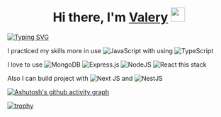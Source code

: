 <h1 align="center">Hi there, I'm <a href="https://next-portfolio-4xu2.vercel.app" target="_blank">Valery</a> 
<img src="https://github.com/blackcater/blackcater/raw/main/images/Hi.gif" height="32"/></h1>
<a href="https://git.io/typing-svg"><img src="https://readme-typing-svg.herokuapp.com?font=Fira+Code&pause=1000&center=true&vCenter=true&width=435&lines=I'm+a+fylly+web+developer" alt="Typing SVG" /></a>

I practiced my skills more in use ![JavaScript](https://img.shields.io/badge/javascript-%23323330.svg?style=for-the-badge&logo=javascript&logoColor=%23F7DF1E) with using ![TypeScript](https://img.shields.io/badge/typescript-%23007ACC.svg?style=for-the-badge&logo=typescript&logoColor=white)

I love to use ![MongoDB](https://img.shields.io/badge/MongoDB-%234ea94b.svg?style=for-the-badge&logo=mongodb&logoColor=white) ![Express.js](https://img.shields.io/badge/express.js-%23404d59.svg?style=for-the-badge&logo=express&logoColor=%2361DAFB) ![NodeJS](https://img.shields.io/badge/node.js-6DA55F?style=for-the-badge&logo=node.js&logoColor=white) ![React](https://img.shields.io/badge/react-%2320232a.svg?style=for-the-badge&logo=react&logoColor=%2361DAFB) this stack

Also I can build project with ![Next JS](https://img.shields.io/badge/Next-black?style=for-the-badge&logo=next.js&logoColor=white) and ![NestJS](https://img.shields.io/badge/nestjs-%23E0234E.svg?style=for-the-badge&logo=nestjs&logoColor=white)

[![Ashutosh's github activity graph](https://github-readme-activity-graph.vercel.app/graph?username=ZeiZel&theme=dracula&custom_title=ZeiZel's+Activity)](https://github.com/ashutosh00710/github-readme-activity-graph)

[![trophy](https://github-profile-trophy.vercel.app/?username=ZeiZel)](https://github.com/ryo-ma/github-profile-trophy)
